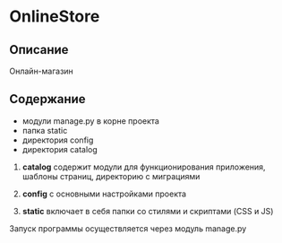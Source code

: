 # OnlineStore

## Описание

Онлайн-магазин

## Содержание

* модули manage.py в корне проекта
* папка static
* директория config
* директория catalog

1. **catalog** содержит модули для функционирования приложения, шаблоны страниц, директорию с миграциями

2. **config** с основными настройками проекта

3. **static** включает в себя папки со стилями и скриптами (CSS и JS)


Запуск программы осуществляется через модуль manage.py